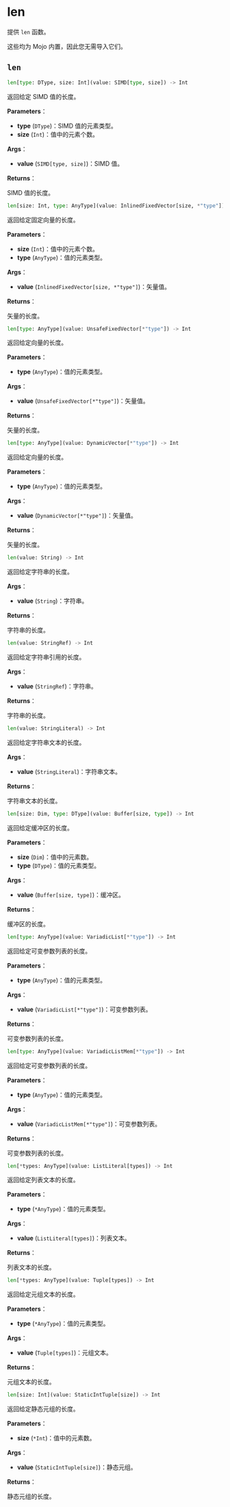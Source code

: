# len

提供 `len` 函数。

这些均为 Mojo 内置，因此您无需导入它们。

## `len`

```python
len[type: DType, size: Int](value: SIMD[type, size]) -> Int
```

返回给定 SIMD 值的长度。

**Parameters**：

- **type** (`DType`)：SIMD 值的元素类型。
- **size** (`Int`)：值中的元素个数。

**Args**：

- **value** (`SIMD[type, size]`)：SIMD 值。

**Returns**：

SIMD 值的长度。

```python
len[size: Int, type: AnyType](value: InlinedFixedVector[size, *"type"]) -> Int
```

返回给定固定向量的长度。

**Parameters**：

- **size** (`Int`)：值中的元素个数。
- **type** (`AnyType`)：值的元素类型。

**Args**：

- **value** (`InlinedFixedVector[size, *"type"]`)：矢量值。

**Returns**：

矢量的长度。

```python
len[type: AnyType](value: UnsafeFixedVector[*"type"]) -> Int
```

返回给定向量的长度。

**Parameters**：

- **type** (`AnyType`)：值的元素类型。

**Args**：

- **value** (`UnsafeFixedVector[*"type"]`)：矢量值。

**Returns**：

矢量的长度。

```python
len[type: AnyType](value: DynamicVector[*"type"]) -> Int
```

返回给定向量的长度。

**Parameters**：

- **type** (`AnyType`)：值的元素类型。

**Args**：

- **value** (`DynamicVector[*"type"]`)：矢量值。

**Returns**：

矢量的长度。

```python
len(value: String) -> Int
```

返回给定字符串的长度。

**Args**：

- **value** (`String`)：字符串。

**Returns**：

字符串的长度。

```python
len(value: StringRef) -> Int
```

返回给定字符串引用的长度。

**Args**：

- **value** (`StringRef`)：字符串。

**Returns**：

字符串的长度。

```python
len(value: StringLiteral) -> Int
```

返回给定字符串文本的长度。

**Args**：

- **value** (`StringLiteral`)：字符串文本。

**Returns**：

字符串文本的长度。

```python
len[size: Dim, type: DType](value: Buffer[size, type]) -> Int
```

返回给定缓冲区的长度。

**Parameters**：

- **size** (`Dim`)：值中的元素数。
- **type** (`DType`)：值的元素类型。

**Args**：

- **value** (`Buffer[size, type]`)：缓冲区。

**Returns**：

缓冲区的长度。

```python
len[type: AnyType](value: VariadicList[*"type"]) -> Int
```

返回给定可变参数列表的长度。

**Parameters**：

- **type** (`AnyType`)：值的元素类型。

**Args**：

- **value** (`VariadicList[*"type"]`)：可变参数列表。

**Returns**：

可变参数列表的长度。

```python
len[type: AnyType](value: VariadicListMem[*"type"]) -> Int
```

返回给定可变参数列表的长度。

**Parameters**：

- **type** (`AnyType`)：值的元素类型。

**Args**：

- **value** (`VariadicListMem[*"type"]`)：可变参数列表。

**Returns**：

可变参数列表的长度。

```python
len[*types: AnyType](value: ListLiteral[types]) -> Int
```

返回给定列表文本的长度。

**Parameters**：

- **type** (`*AnyType`)：值的元素类型。

**Args**：

- **value** (`ListLiteral[types]`)：列表文本。

**Returns**：

列表文本的长度。

```python
len[*types: AnyType](value: Tuple[types]) -> Int
```

返回给定元组文本的长度。

**Parameters**：

- **type** (`*AnyType`)：值的元素类型。

**Args**：

- **value** (`Tuple[types]`)：元组文本。

**Returns**：

元组文本的长度。

```python
len[size: Int](value: StaticIntTuple[size]) -> Int
```

返回给定静态元组的长度。

**Parameters**：

- **size** (`*Int`)：值中的元素数。

**Args**：

- **value** (`StaticIntTuple[size]`)：静态元组。

**Returns**：

静态元组的长度。
